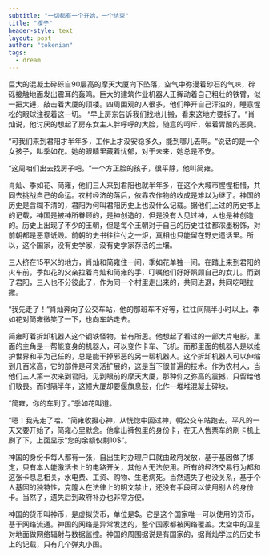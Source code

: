 ```yaml
---
subtitle: "一切都有一个开始，一个结束"
title: "楔子"
header-style: text
layout: post
author: "tokenian"
tags:
  - dream
---
```


巨大的混凝土碎砾自90层高的摩天大厦向下坠落，空气中弥漫着砂石的气味，碎砾接触地面发出震耳的轰鸣。巨大的建筑作业机器人正挥动着自己粗壮的铁臂，似一把大锤，敲击着大厦的顶楼。四周围观的人很多，他们睁开自己浑浊的，睡意惺松的眼球注视着这一切。
“早上房东告诉我们找地儿搬，看来这地方要拆了。“肖灿说，他讨厌的想起了房东女主人胖呼呼的大脸，随意的呵斥，带着胃酸的恶臭。

“可我们来到君阳才半年多，工作上才没安稳多久，能到哪儿去啊。“说话的是一个女孩子，叫季如花。她的眼睛里藏着忧郁，对于未来，她总是不安。

“这周咱们出去找房子吧。“一个方正脸的孩子，很平静，他叫简雍。

肖灿、季如花、简雍，他们三人来到君阳也就半年多，在这个大城市惺惺相惜，共同去挑战自己的命运。农村经济的落后，依靠农作物的收成是难以为继了。神国的历史是含糊不清的，君阳为何叫君阳历史上也没什么记载。据他们上过的历史书上的记载，神国是被神所眷顾的，是神创造的，但是没有人见过神，人也是神创造的。历史上出现了不少的王朝，但是每个王朝对于自己的历史往往都浓墨粉饰，对前朝都是恶意诋毁。前朝的史书往往付之一炬，真相也只能留在野史遗话里。所以，这个国家，没有史学家，没有史学家存活的土壤。

三人挤在15平米的地方，肖灿和简雍住一间，季如花单独一间。在踏上来到君阳的火车前，季如花的父亲拉着肖灿和简雍的手，叮嘱他们好好照顾自己的女儿。而到了君阳，三人也不分彼此了，作为同一个村里走出来的，共同进退，共同吃喝拉撒。

   “我先走了！“肖灿奔向了公交车站，他的那班车不好等，往往间隔半小时以上。季如花对简雍微笑了一下，也向车站走去。

简雍盯着拆卸机器人这个钢铁怪物，若有所思。他想起了看过的一部大片电影，里面的主角是一帮能变身的机器人，可以变作卡车、飞机。而那里面的机器人是以维护世界和平为己任的，总是能干掉邪恶的另一帮机器人。这个拆卸机器人可以伸缩到几百米高，它的部件是可灵活扩展的，这是当下很普遍的技术。作为农村人，当他们三人第一次来到君阳，见到眼前的摩天大厦，那种仰之弥高的震撼，只留给他们敬畏。而时隔半年，这幢大厦却要偃旗息鼓，化作一堆堆混凝土碎块。

 “简雍，你的车到了。”季如花叫道。

“嗯！我先走了哈。“简雍收摄心神，从恍惚中回过神，朝公交车站跑去。平凡的一天又要开始了，简雍心里默念。他拿出裤包里的身份卡，在无人售票车的刷卡机上刷了下，上面显示“您的余额仅剩10$”。

神国的身份卡每人都有一张，自出生时办理户口就由政府发放，基于基因做了绑定，只有本人能激活卡上的电路开关，其他人无法使用。所有的经济交易行为都和这张卡息息相关，水电费、工资、购物、生老病死。当然遗失了也没关系，基于个人基因的独特性，克隆人在法律上的明文禁止，还没有手段可以使用别人的身份卡。当然了，遗失后到政府补办也非常方便。

神国的货币叫神币，是虚拟货币，单位是$。它是这个国家唯一可以使用的货币，基于网络流通。神国的网络是异常发达的，整个国家都被网络覆盖。太空中的卫星对地面做网络辐射与数据监控。神国的周围据说是有国家的，据肖灿学过的历史书上的记载，只有几个弹丸小国。